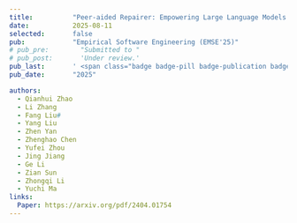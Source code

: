 ```yaml
---
title:          "Peer-aided Repairer: Empowering Large Language Models to Repair Advanced Student Assignments"
date:           2025-08-11
selected:       false
pub:            "Empirical Software Engineering (EMSE'25)"
# pub_pre:        "Submitted to "
# pub_post:       'Under review.'
pub_last:       ' <span class="badge badge-pill badge-publication badge-success">CCF-B</span>'
pub_date:       "2025"

authors:
  - Qianhui Zhao
  - Li Zhang
  - Fang Liu#
  - Yang Liu
  - Zhen Yan
  - Zhenghao Chen
  - Yufei Zhou
  - Jing Jiang
  - Ge Li
  - Zian Sun
  - Zhongqi Li
  - Yuchi Ma
links:
  Paper: https://arxiv.org/pdf/2404.01754
---
```

